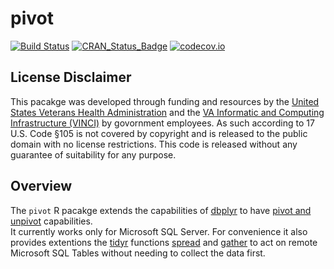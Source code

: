 # pivot

[![Build Status](https://travis-ci.org/haplo/pivot.svg?branch=master)](https://travis-ci.org/halpo/pivot)
[![CRAN\_Status\_Badge](http://www.r-pkg.org/badges/version/pivot)](https://cran.r-project.org/package=pivot)
[![codecov.io](https://codecov.io/github/halpo/pivot/coverage.svg?branch=master)](https://codecov.io/github/halpo/pivot?branch=master)

## License Disclaimer

This pacakge was developed through funding and resources by the 
[United States Veterans Health Administration](https://www.va.gov/health/) and the 
[VA Informatic and Computing Infrastructure (VINCI)](https://www.hsrd.research.va.gov/for_researchers/vinci/)
by govornment employees.  As such according to 17 U.S. Code §105 is not 
covered by copyright and is released to the public domain with no 
license restrictions.  This code is released without any guarantee of
suitability for any purpose.

## Overview
The `pivot` R pacakge extends the capabilities of [dbplyr](https://cran.r-project.org/package=dbplyr) 
to have [pivot and unpivot](https://technet.microsoft.com/en-us/library/ms177410(v=sql.105).aspx) capabilities.  
It currently works only for Microsoft SQL Server.
For convenience it also provides extentions the [tidyr](https://cran.r-project.org/package=tidyr)
functions [spread](https://tidyr.tidyverse.org/reference/spread.html) 
and [gather](https://tidyr.tidyverse.org/reference/gather.html)
to act on remote Microsoft SQL Tables without needing to collect the data first. 


